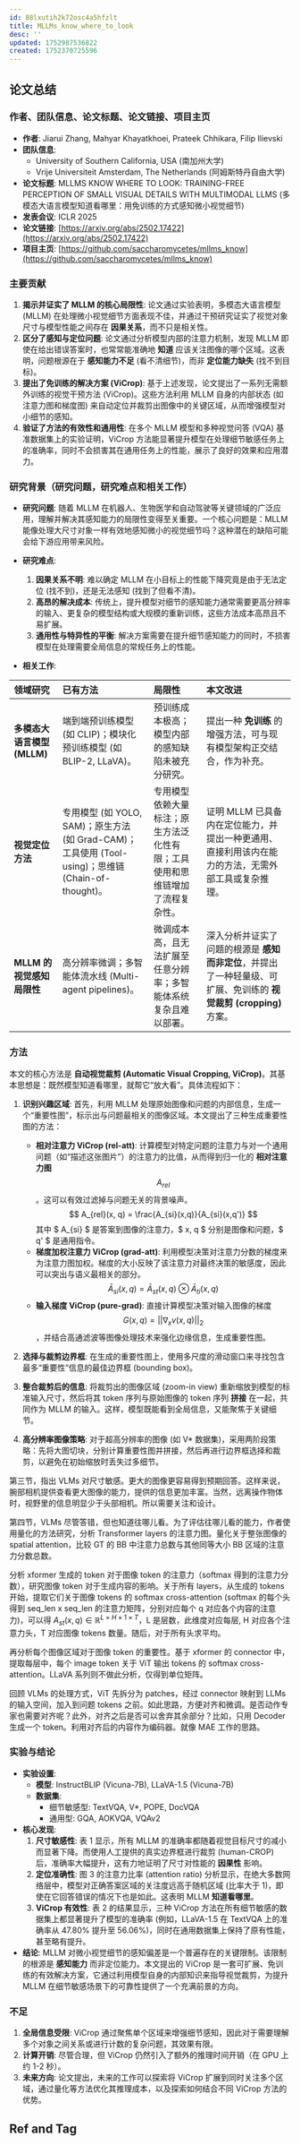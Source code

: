```yaml
---
id: 88lxutih2k72osc4a5hfzlt
title: MLLMs_know_where_to_look
desc: ''
updated: 1752987536822
created: 1752370725596
---
```


## 论文总结

### 作者、团队信息、论文标题、论文链接、项目主页

*   **作者**: Jiarui Zhang, Mahyar Khayatkhoei, Prateek Chhikara, Filip Ilievski
*   **团队信息**:
    *   University of Southern California, USA (南加州大学)
    *   Vrije Universiteit Amsterdam, The Netherlands (阿姆斯特丹自由大学)
*   **论文标题**: MLLMS KNOW WHERE TO LOOK: TRAINING-FREE PERCEPTION OF SMALL VISUAL DETAILS WITH MULTIMODAL LLMS (多模态大语言模型知道看哪里：用免训练的方式感知微小视觉细节)
*   **发表会议**: ICLR 2025
*   **论文链接**: [https://arxiv.org/abs/2502.17422](https://arxiv.org/abs/2502.17422)
*   **项目主页**: [https://github.com/saccharomycetes/mllms_know](https://github.com/saccharomycetes/mllms_know)

### 主要贡献

1.  **揭示并证实了 MLLM 的核心局限性**: 论文通过实验表明，多模态大语言模型 (MLLM) 在处理微小视觉细节方面表现不佳，并通过干预研究证实了视觉对象尺寸与模型性能之间存在 **因果关系**，而不只是相关性。
2.  **区分了感知与定位问题**: 论文通过分析模型内部的注意力机制，发现 MLLM 即使在给出错误答案时，也常常能准确地 **知道** 应该关注图像的哪个区域。这表明，问题根源在于 **感知能力不足** (看不清细节)，而非 **定位能力缺失** (找不到目标)。
3.  **提出了免训练的解决方案 (ViCrop)**: 基于上述发现，论文提出了一系列无需额外训练的视觉干预方法 (ViCrop)。这些方法利用 MLLM 自身的内部状态 (如注意力图和梯度图) 来自动定位并裁剪出图像中的关键区域，从而增强模型对小细节的感知。
4.  **验证了方法的有效性和通用性**: 在多个 MLLM 模型和多种视觉问答 (VQA) 基准数据集上的实验证明，ViCrop 方法能显著提升模型在处理细节敏感任务上的准确率，同时不会损害其在通用任务上的性能，展示了良好的效果和应用潜力。

### 研究背景（研究问题，研究难点和相关工作）

*   **研究问题**:
    随着 MLLM 在机器人、生物医学和自动驾驶等关键领域的广泛应用，理解并解决其感知能力的局限性变得至关重要。一个核心问题是：MLLM 能像处理大尺寸对象一样有效地感知微小的视觉细节吗？这种潜在的缺陷可能会给下游应用带来风险。

*   **研究难点**:
    1.  **因果关系不明**: 难以确定 MLLM 在小目标上的性能下降究竟是由于无法定位 (找不到)，还是无法感知 (找到了但看不清)。
    2.  **高昂的解决成本**: 传统上，提升模型对细节的感知能力通常需要更高分辨率的输入、更复杂的模型结构或大规模的重新训练，这些方法成本高昂且不易扩展。
    3.  **通用性与特异性的平衡**: 解决方案需要在提升细节感知能力的同时，不损害模型在处理需要全局信息的常规任务上的性能。

*   **相关工作**:

| 领域研究                    | 已有方法                                                                                            | 局限性                                                                       | 本文改进                                                                                                           |
| :-------------------------- | :-------------------------------------------------------------------------------------------------- | :--------------------------------------------------------------------------- | :----------------------------------------------------------------------------------------------------------------- |
| **多模态大语言模型 (MLLM)** | 端到端预训练模型 (如 CLIP)；模块化预训练模型 (如 BLIP-2, LLaVA)。                                   | 预训练成本极高；模型内部的感知缺陷未被充分研究。                             | 提出一种 **免训练** 的增强方法，可与现有模型架构正交结合，作为补充。                                               |
| **视觉定位方法**            | 专用模型 (如 YOLO, SAM)；原生方法 (如 Grad-CAM)；工具使用 (Tool-using)；思维链 (Chain-of-thought)。 | 专用模型依赖大量标注；原生方法泛化性有限；工具使用和思维链增加了流程复杂性。 | 证明 MLLM 已具备内在定位能力，并提出一种更通用、直接利用该内在能力的方法，无需外部工具或复杂推理。                 |
| **MLLM 的视觉感知局限性**   | 高分辨率微调；多智能体流水线 (Multi-agent pipelines)。                                              | 微调成本高，且无法扩展至任意分辨率；多智能体系统复杂且难以部署。             | 深入分析并证实了问题的根源是 **感知而非定位**，并提出了一种轻量级、可扩展、免训练的 **视觉裁剪 (cropping)** 方案。 |

### 方法

本文的核心方法是 **自动视觉裁剪 (Automatic Visual Cropping, ViCrop)**。其基本思想是：既然模型知道看哪里，就帮它“放大看”。具体流程如下：

1.  **识别兴趣区域**: 首先，利用 MLLM 处理原始图像和问题的内部信息，生成一个“重要性图”，标示出与问题最相关的图像区域。本文提出了三种生成重要性图的方法：
    *   **相对注意力 ViCrop (rel-att)**: 计算模型对特定问题的注意力与对一个通用问题（如“描述这张图片”）的注意力的比值，从而得到归一化的 **相对注意力图** $$ A_{rel} $$。这可以有效过滤掉与问题无关的背景噪声。
        $$ A_{rel}(x, q) = \frac{A_{si}(x,q)}{A_{si}(x,q')} $$
        其中 $ A_{si} $ 是答案到图像的注意力，$ x, q $ 分别是图像和问题，$ q' $ 是通用指令。
    *   **梯度加权注意力 ViCrop (grad-att)**: 利用模型决策对注意力分数的梯度来为注意力图加权。梯度的大小反映了该注意力对最终决策的敏感度，因此可以突出与语义最相关的部分。
        $$ \bar{A}_{si}(x, q) = \bar{A}_{st}(x, q) \otimes \bar{A}_{ti}(x, q) $$
    *   **输入梯度 ViCrop (pure-grad)**: 直接计算模型决策对输入图像的梯度 $$ G(x,q) = ||\nabla_x v(x, q)||_2 $$，并结合高通滤波等图像处理技术来强化边缘信息，生成重要性图。

2.  **选择与裁剪边界框**: 在生成的重要性图上，使用多尺度的滑动窗口来寻找包含最多“重要性”信息的最佳边界框 (bounding box)。

3.  **整合裁剪后的信息**: 将裁剪出的图像区域 (zoom-in view) 重新缩放到模型的标准输入尺寸，然后将其 token 序列与原始图像的 token 序列 **拼接** 在一起，共同作为 MLLM 的输入。这样，模型既能看到全局信息，又能聚焦于关键细节。

4.  **高分辨率图像策略**: 对于超高分辨率的图像 (如 V* 数据集)，采用两阶段策略：先将大图切块，分别计算重要性图并拼接，然后再进行边界框选择和裁剪，以避免在初始缩放时丢失过多细节。

第三节，指出 VLMs 对尺寸敏感。更大的图像更容易得到预期回答。这样来说，腕部相机提供查看更大图像的能力，提供的信息更加丰富。当然，远离操作物体时，视野里的信息明显少于头部相机。所以需要关注和设计。

第四节，VLMs 尽管答错，但也知道往哪儿看。为了评估往哪儿看的能力，作者使用量化的方法研究，分析 Transformer layers 的注意力图。量化关于整张图像的 spatial attention，比较 GT 的 BB 中注意力总数与其他同等大小 BB 区域的注意力分数总数。

分析 xformer 生成的 token 对于图像 token 的注意力（softmax 得到的注意力分数），研究图像 token 对于生成内容的影响。关于所有 layers，从生成的 tokens 开始，提取它们关于图像 tokens 的 softmax cross-attention (softmax 的每个头得到 seq_len x seq_len 的注意力矩阵，分别对应每个 q 对应各个内容的注意力)，可以得 $A_{st}(x,q)\in \mathbb{R}^{L \times H \times 1 \times T}$，L 是层数，此维度对应每层, H 对应各个注意力头，T 对应图像 tokens 数量。随后，对于所有头求平均。

再分析每个图像区域对于图像 token 的重要性。基于 xformer 的 connector 中，提取每层中，每个 image token 关于 ViT 输出 tokens 的 softmax cross-attention。LLaVA 系列则不做此分析，仅得到单位矩阵。

回顾 VLMs 的处理方式，ViT 先拆分为 patches，经过 connector 映射到 LLMs 的输入空间，加入到问题 tokens 之前。如此思路，方便对齐和微调。是否动作专家也需要对齐呢？此外，对齐之后是否可以舍弃其余部分？比如，只用 Decoder 生成一个 token。利用对齐后的内容作为编码器。就像 MAE 工作的思路。

### 实验与结论

*   **实验设置**:
    *   **模型**: InstructBLIP (Vicuna-7B), LLaVA-1.5 (Vicuna-7B)
    *   **数据集**:
        *   细节敏感型: TextVQA, V*, POPE, DocVQA
        *   通用型: GQA, AOKVQA, VQAv2
*   **核心发现**:
    1.  **尺寸敏感性**: 表 1 显示，所有 MLLM 的准确率都随着视觉目标尺寸的减小而显著下降。而使用人工提供的真实边界框进行裁剪 (human-CROP) 后，准确率大幅提升，这有力地证明了尺寸对性能的 **因果性** 影响。
    2.  **定位准确性**: 图 3 的注意力比率 (attention ratio) 分析显示，在绝大多数网络层中，模型对正确答案区域的关注度远高于随机区域 (比率大于 1)，即使在它回答错误的情况下也是如此。这表明 MLLM **知道看哪里**。
    3.  **ViCrop 有效性**: 表 2 的结果显示，三种 ViCrop 方法在所有细节敏感的数据集上都显著提升了模型的准确率 (例如，LLaVA-1.5 在 TextVQA 上的准确率从 47.80% 提升至 56.06%)，同时在通用数据集上保持了原有性能，甚至略有提升。
*   **结论**:
    MLLM 对微小视觉细节的感知偏差是一个普遍存在的关键限制。该限制的根源是 **感知能力** 而非定位能力。本文提出的 ViCrop 是一套可扩展、免训练的有效解决方案，它通过利用模型自身的内部知识来指导视觉裁剪，为提升 MLLM 在细节敏感场景下的可靠性提供了一个充满前景的方向。

### 不足

1.  **全局信息受限**: ViCrop 通过聚焦单个区域来增强细节感知，因此对于需要理解多个对象之间关系或进行计数的复杂问题，其效果有限。
2.  **计算开销**: 尽管合理，但 ViCrop 仍然引入了额外的推理时间开销（在 GPU 上约 1-2 秒）。
3.  **未来方向**: 论文提出，未来的工作可以探索将 ViCrop 扩展到同时关注多个区域，通过量化等方法优化其推理成本，以及探索如何结合不同 ViCrop 方法的优势。


## Ref and Tag